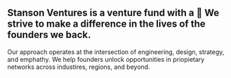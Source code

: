 ## Stanson Ventures is a venture fund with a 💚 We strive to make a difference in the lives of the founders we back.

Our approach operates at the intersection of engineering, design, strategy, and emphathy. We help founders unlock opportunities in priopietary networks across industires, regions, and beyond.
